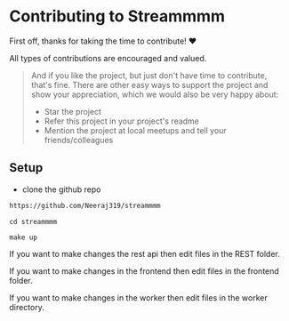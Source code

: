 # Contributing to Streammmm

First off, thanks for taking the time to contribute! ❤️

All types of contributions are encouraged and valued.

> And if you like the project, but just don't have time to contribute, that's fine. There are other easy ways to support the project and show your appreciation, which we would also be very happy about:
>
> - Star the project
> - Refer this project in your project's readme
> - Mention the project at local meetups and tell your friends/colleagues

## Setup

- clone the github repo

```bash
https://github.com/Neeraj319/streammmm
```

```
cd streammmm
```

```
make up
```

If you want to make changes the rest api then edit files in the REST folder.

If you want to make changes in the frontend then edit files in the frontend folder.

If you want to make changes in the worker then edit files in the worker directory.
